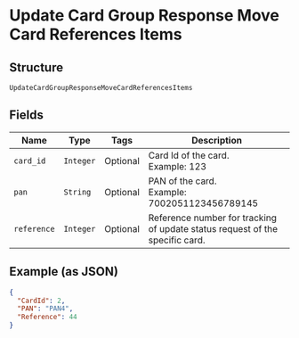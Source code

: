 
# Update Card Group Response Move Card References Items

## Structure

`UpdateCardGroupResponseMoveCardReferencesItems`

## Fields

| Name | Type | Tags | Description |
|  --- | --- | --- | --- |
| `card_id` | `Integer` | Optional | Card Id of the card.<br>Example: 123 |
| `pan` | `String` | Optional | PAN of the card.<br>Example: 7002051123456789145 |
| `reference` | `Integer` | Optional | Reference number for tracking of update status request of the specific card. |

## Example (as JSON)

```json
{
  "CardId": 2,
  "PAN": "PAN4",
  "Reference": 44
}
```

